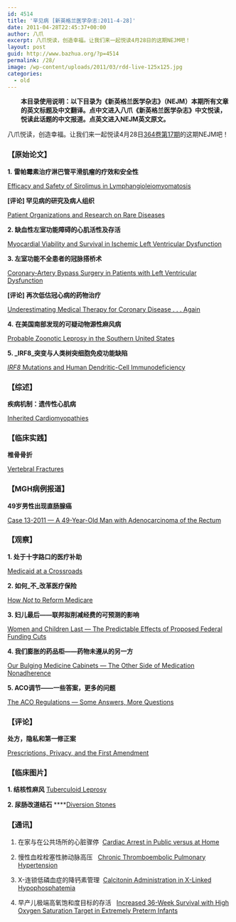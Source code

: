 ```yaml
---
id: 4514
title: '罕见病 [新英格兰医学杂志:2011-4-28]'
date: 2011-04-28T22:45:37+00:00
author: 八爪
excerpt: 八爪悦读，创造幸福。让我们来一起悦读4月28日的这期NEJM吧！
layout: post
guid: http://www.bazhua.org/?p=4514
permalink: /28/
image: /wp-content/uploads/2011/03/rdd-live-125x125.jpg
categories:
  - old
---
```

<p style="padding-left: 30px;">
  <strong>本目录使用说明：以下目录为《新英格兰医学杂志》（NEJM）本期所有文章的英文标题及中文翻译。点中文进入八爪《新英格兰医学杂志》中文悦读，悦读此话题的中文报道。点英文进入NEJM英文原文。</strong>
</p>

八爪悦读，创造幸福。让我们来一起悦读4月28日<a href="http://www.nejm.org/toc/nejm/364/17" target="_self">364卷第17期</a>的这期NEJM吧！

### 【原始论文】

**1.** **雷帕霉素治疗淋巴管平滑肌瘤的疗效和安全性**
  
[Efficacy and Safety of Sirolimus in Lymphangioleiomyomatosis](http://www.nejm.org/doi/full/10.1056/NEJMoa1100391?query=featured_home)
  
**[评论] 罕见病的研究及病人组织**
  
[Patient Organizations and Research on Rare Diseases](http://www.nejm.org/doi/full/10.1056/NEJMe1102290?query=featured_home)

**2. 缺血性左室功能障碍的心肌活性及存活**
  
[Myocardial Viability and Survival in Ischemic Left Ventricular Dysfunction](http://www.nejm.org/doi/full/10.1056/NEJMoa1100358)

**3. 左室功能不全患者的冠脉搭桥术**
  
<a href="http://click2.nejm.org/cts/click?q=66666779%3B67530187%3BzHNG3rguC%2FnJZ1VWsXeIuAsIWakp7wP5i7QlaHHnNtw%3D" target="_blank">Coronary-Artery Bypass Surgery in Patients with Left Ventricular Dysfunction</a>
  
****[评论]** 再次低估冠心病的药物治疗**
  
<a href="http://click2.nejm.org/cts/click?q=66666779%3B67530187%3BzHNG3rguC%2FnJZ1VWsXeIuNC15tbMAFu3i7QlaHHnNtw%3D" target="_blank">Underestimating Medical Therapy for Coronary Disease . . . Again</a>

**4.** **在美国南部发现的可疑动物源性麻风病**
  
[Probable Zoonotic Leprosy in the Southern United States](http://www.nejm.org/doi/full/10.1056/NEJMoa1010536)

**5. _IRF8_突变与人类树突细胞免疫功能缺陷**
  
<a href="http://click2.nejm.org/cts/click?q=66666779%3B67530187%3BzHNG3rguC%2FnJZ1VWsXeIuNUgG6WDCJo1i7QlaHHnNtw%3D" target="_blank"><em>IRF8</em> Mutations and Human Dendritic-Cell Immunodeficiency</a>

### 【综述】

**疾病机制：遗传性心肌病**
  
[Inherited Cardiomyopathies](http://www.nejm.org/doi/full/10.1056/NEJMra0902923)

### 【临床实践】

**椎骨骨折**
  
[Vertebral Fractures](http://www.nejm.org/doi/full/10.1056/NEJMcp1009697)

### 【MGH病例报道】

**49岁男性出现直肠腺癌**
  
[Case 13-2011 — A 49-Year-Old Man with Adenocarcinoma of the Rectum](http://www.nejm.org/doi/full/10.1056/NEJMcpc1011321)

### 【观察】

**1. 处于十字路口的医疗补助**
  
[Medicaid at a Crossroads](http://www.nejm.org/doi/full/10.1056/NEJMp1103305)

**2. 如何_不_改革医疗保险**
  
[How _Not_ to Reform Medicare](http://www.nejm.org/doi/full/10.1056/NEJMp1103764)

**3. 妇儿最后——联邦拟削减经费的可预测的影响**
  
[Women and Children Last — The Predictable Effects of Proposed Federal Funding Cuts](http://www.nejm.org/doi/full/10.1056/NEJMp1102915)

**4. 我们膨胀的药品柜——药物未遵从的另一方**
  
[Our Bulging Medicine Cabinets — The Other Side of Medication Nonadherence](http://www.nejm.org/doi/full/10.1056/NEJMp1011624)

**5. ACO调节——一些答案，更多的问题**
  
[The ACO Regulations — Some Answers, More Questions](http://www.nejm.org/doi/full/10.1056/NEJMp1103603)

### 【评论】

**处方，隐私和第一修正案**
  
<a href="http://click2.nejm.org/cts/click?q=66666779%3B67530187%3BzHNG3rguC%2FnJZ1VWsXeIuAvJhT12g5ndi7QlaHHnNtw%3D" target="_blank">Prescriptions, Privacy, and the First Amendment</a>

### 【临床图片】

**1. 结核性麻风** [Tuberculoid Leprosy](http://www.nejm.org/doi/full/10.1056/NEJMicm1011992)

**2. 尿肠改道结石** ****[Diversion Stones](http://www.nejm.org/doi/full/10.1056/NEJMicm1008764)

### 【通讯】

1. 在家与在公共场所的心脏骤停  [Cardiac Arrest in Public versus at Home](http://www.nejm.org/doi/full/10.1056/NEJMc1102188)

2. 慢性血栓栓塞性肺动脉高压   [Chronic Thromboembolic Pulmonary Hypertension](http://www.nejm.org/doi/full/10.1056/NEJMc1102390)

3. X-连锁低磷血症的降钙素管理  [Calcitonin Administration in X-Linked Hypophosphatemia](http://www.nejm.org/doi/full/10.1056/NEJMc1010928)

4. 早产儿极端高氧饱和度目标的存活   [Increased 36-Week Survival with High Oxygen Saturation Target in Extremely Preterm Infants](http://www.nejm.org/doi/full/10.1056/NEJMc1101319)
